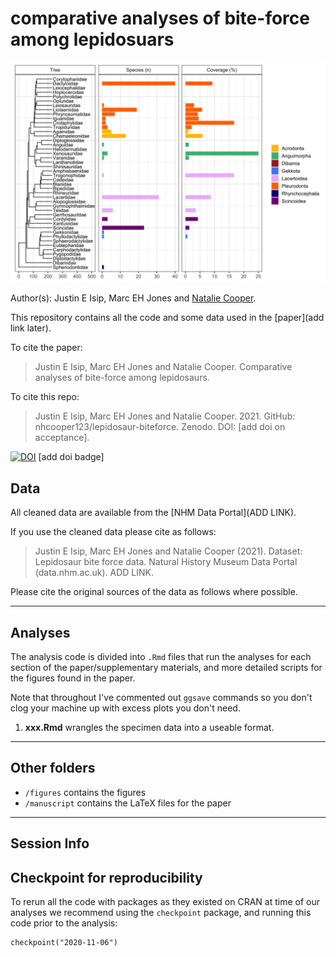 # comparative analyses of bite-force among lepidosuars

![alt text](https://github.com/nhcooper123/lepidosaur-biteforce/raw/master/manuscript/figures/phylogeny-data-coverage-colours.png)


Author(s): Justin E Isip, Marc EH Jones and [Natalie Cooper](mailto:natalie.cooper.@nhm.ac.uk).

This repository contains all the code and some data used in the [paper](add link later). 

To cite the paper: 
> Justin E Isip, Marc EH Jones and Natalie Cooper. Comparative analyses of bite-force among lepidosaurs.

To cite this repo: 
> Justin E Isip, Marc EH Jones and Natalie Cooper. 2021. GitHub: nhcooper123/lepidosaur-biteforce. Zenodo. DOI: [add doi on acceptance].

[![DOI](https://zenodo.org/badge/161480153.svg)](https://zenodo.org/badge/latestdoi/161480153) [add doi badge]

## Data
All cleaned data are available from the [NHM Data Portal](ADD LINK).

If you use the cleaned data please cite as follows: 
> Justin E Isip, Marc EH Jones and Natalie Cooper (2021). Dataset: Lepidosaur bite force data. Natural History Museum Data Portal (data.nhm.ac.uk). ADD LINK.

Please cite the original sources of the data as follows where possible.

-------
## Analyses
The analysis code is divided into `.Rmd` files that run the analyses for each section of the paper/supplementary materials, and more detailed scripts for the figures found in the paper.

Note that throughout I've commented out `ggsave` commands so you don't clog your machine up with excess plots you don't need.

1. **xxx.Rmd** wrangles the specimen data into a useable format.


-------
## Other folders

* `/figures` contains the figures
* `/manuscript` contains the LaTeX files for the paper

-------
## Session Info


## Checkpoint for reproducibility
To rerun all the code with packages as they existed on CRAN at time of our analyses we recommend using the `checkpoint` package, and running this code prior to the analysis:

```{r}
checkpoint("2020-11-06")
```
